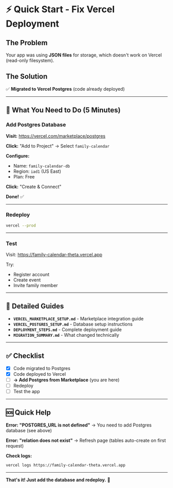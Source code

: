 # ⚡ Quick Start - Fix Vercel Deployment

## The Problem
Your app was using **JSON files** for storage, which doesn't work on Vercel (read-only filesystem).

## The Solution
✅ **Migrated to Vercel Postgres** (code already deployed)

---

## 🎯 What You Need to Do (5 Minutes)

### Add Postgres Database

**Visit:** https://vercel.com/marketplace/postgres

**Click:** "Add to Project" → Select `family-calendar`

**Configure:**
- Name: `family-calendar-db`
- Region: `iad1` (US East)
- Plan: Free

**Click:** "Create & Connect"

**Done!** ✅

---

### Redeploy

```bash
vercel --prod
```

---

### Test

Visit: https://family-calendar-theta.vercel.app

Try:
- Register account
- Create event
- Invite family member

---

## 📖 Detailed Guides

- **`VERCEL_MARKETPLACE_SETUP.md`** - Marketplace integration guide
- **`VERCEL_POSTGRES_SETUP.md`** - Database setup instructions
- **`DEPLOYMENT_STEPS.md`** - Complete deployment guide
- **`MIGRATION_SUMMARY.md`** - What changed technically

---

## ✅ Checklist

- [x] Code migrated to Postgres
- [x] Code deployed to Vercel
- [ ] **→ Add Postgres from Marketplace** (you are here)
- [ ] Redeploy
- [ ] Test the app

---

## 🆘 Quick Help

**Error: "POSTGRES_URL is not defined"**
→ You need to add Postgres database (see above)

**Error: "relation does not exist"**
→ Refresh page (tables auto-create on first request)

**Check logs:**
```bash
vercel logs https://family-calendar-theta.vercel.app
```

---

**That's it! Just add the database and redeploy.** 🚀
